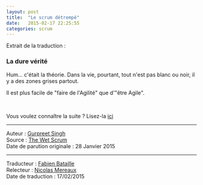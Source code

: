 ```yaml
---
layout: post
title:  "Le scrum détrempé"
date:   2015-02-17 22:25:55
categories: scrum
---
```


Extrait de la traduction :

### La dure vérité

Hum... c'était la théorie. Dans la vie, pourtant, tout n'est pas blanc ou noir, il y a des zones grises partout.

Il est plus facile de "faire de l'Agilité" que d'"être Agile".  
  
&nbsp;  
  
Vous voulez connaître la suite ? Lisez-la [ici](http://agile-lean-et-compagnie.com/2015/02/le-scrum-detrempe/)

---
Auteur : [Gurpreet Singh](https://www.linkedin.com/pub/gurpreet-singh-msc-safe-agilist-csp-csm-m3-0-trainer/97/843/431?trk=pulse-det-athr_prof-art_hdr)  
Source : [The Wet Scrum](https://www.linkedin.com/pulse/wet-scrum-gurpreet-singh-m-sc-safe-agilist-csp-csm-m-3-0-trainer)  
Date de parution originale : 28 Janvier 2015   

---
Traducteur : [Fabien Bataille](http://www.les-traducteurs-agiles.org/traducteurs.html)  
Relecteur : [Nicolas Mereaux](http://www.les-traducteurs-agiles.org/traducteurs.html)  
Date de traduction : 17/02/2015  
